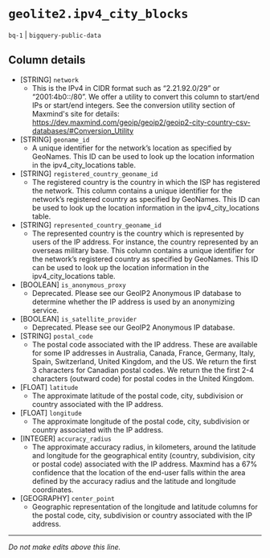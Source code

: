 # `geolite2.ipv4_city_blocks`
`bq-1` | `bigquery-public-data`

## Column details
* [STRING]    `network`
  - This is the IPv4 in CIDR format such as “2.21.92.0/29” or “2001:4b0::/80”. We offer a utility to convert this column to start/end IPs or start/end integers. See the conversion utility section of Maxmind's site for details: https://dev.maxmind.com/geoip/geoip2/geoip2-city-country-csv-databases/#Conversion_Utility
* [STRING]    `geoname_id`
  - A unique identifier for the network’s location as specified by GeoNames. This ID can be used to look up the location information in the ipv4_city_locations table.
* [STRING]    `registered_country_geoname_id`
  - The registered country is the country in which the ISP has registered the network. This column contains a unique identifier for the network’s registered country as specified by GeoNames. This ID can be used to look up the location information in the ipv4_city_locations table.
* [STRING]    `represented_country_geoname_id`
  - The represented country is the country which is represented by users of the IP address. For instance, the country represented by an overseas military base. This column contains a unique identifier for the network’s registered country as specified by GeoNames. This ID can be used to look up the location information in the ipv4_city_locations table.
* [BOOLEAN]   `is_anonymous_proxy`
  - Deprecated. Please see our GeoIP2 Anonymous IP database to determine whether the IP address is used by an anonymizing service.
* [BOOLEAN]   `is_satellite_provider`
  - Deprecated. Please see our GeoIP2 Anonymous IP database.
* [STRING]    `postal_code`
  - The postal code associated with the IP address. These are available for some IP addresses in Australia, Canada, France, Germany, Italy, Spain, Switzerland, United Kingdom, and the US. We return the first 3 characters for Canadian postal codes. We return the the first 2-4 characters (outward code) for postal codes in the United Kingdom.
* [FLOAT]     `latitude`
  - The approximate latitude of the postal code, city, subdivision or country associated with the IP address.
* [FLOAT]     `longitude`
  - The approximate longitude of the postal code, city, subdivision or country associated with the IP address.
* [INTEGER]   `accuracy_radius`
  - The approximate accuracy radius, in kilometers, around the latitude and longitude for the geographical entity (country, subdivision, city or postal code) associated with the IP address. Maxmind has a 67% confidence that the location of the end-user falls within the area defined by the accuracy radius and the latitude and longitude coordinates.
* [GEOGRAPHY] `center_point`
  - Geographic representation of the longitude and latitude columns for the postal code, city, subdivision or country associated with the IP address.

-------------------------------------------------------------------------------
*Do not make edits above this line.*
